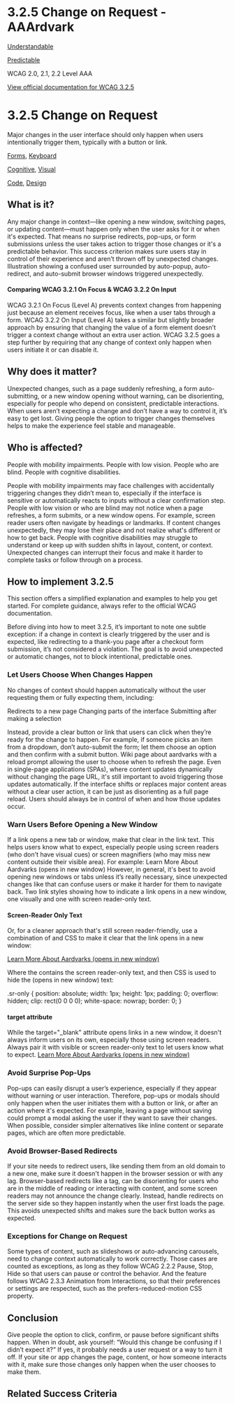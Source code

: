 # 3.2.5 Change on Request - AAArdvark

[Understandable](https://aaardvarkaccessibility.com/wcag-principle/understandable/)

[Predictable](https://aaardvarkaccessibility.com/wcag-guideline/predictable/)

WCAG 2.0, 2.1, 2.2
Level AAA

[View official documentation for WCAG 3.2.5](https://www.w3.org/WAI/WCAG22/Understanding/change-on-request.html)

# 3.2.5 Change on Request

Major changes in the user interface should only happen when users intentionally trigger them, typically with a button or link.

[Forms](https://aaardvarkaccessibility.com/wcag-theme/forms/), [Keyboard](https://aaardvarkaccessibility.com/wcag-theme/keyboard/) 

 

[Cognitive](https://aaardvarkaccessibility.com/wcag-disability/cognitive/), [Visual](https://aaardvarkaccessibility.com/wcag-disability/visual/) 

 

[Code](https://aaardvarkaccessibility.com/wcag-responsibility/code/), [Design](https://aaardvarkaccessibility.com/wcag-responsibility/design/) 

## What is it?

Any major change in context—like opening a new window, switching pages, or updating content—must happen only when the user asks for it or when it's expected. That means no surprise redirects, pop-ups, or form submissions unless the user takes action to trigger those changes or it's a predictable behavior.
This success criterion makes sure users stay in control of their experience and aren’t thrown off by unexpected changes.
Illustration showing a confused user surrounded by auto-popup, auto-redirect, and auto-submit browser windows triggered unexpectedly.
#### Comparing WCAG 3.2.1 On Focus & WCAG 3.2.2 On Input

WCAG 3.2.1 On Focus (Level A) prevents context changes from happening just because an element receives focus, like when a user tabs through a form. WCAG 3.2.2 On Input (Level A) takes a similar but slightly broader approach by ensuring that changing the value of a form element doesn’t trigger a context change without an extra user action.
WCAG 3.2.5 goes a step further by requiring that any change of context only happen when users initiate it or can disable it.

## Why does it matter?

Unexpected changes, such as a page suddenly refreshing, a form auto-submitting, or a new window opening without warning, can be disorienting, especially for people who depend on consistent, predictable interactions.
When users aren’t expecting a change and don’t have a way to control it, it’s easy to get lost. Giving people the option to trigger changes themselves helps to make the experience feel stable and manageable.

## Who is affected?

People with mobility impairments. People with low vision. People who are blind. People with cognitive disabilities.

People with mobility impairments may face challenges with accidentally triggering changes they didn’t mean to, especially if the interface is sensitive or automatically reacts to inputs without a clear confirmation step.
People with low vision or who are blind may not notice when a page refreshes, a form submits, or a new window opens. For example, screen reader users often navigate by headings or landmarks. If content changes unexpectedly, they may lose their place and not realize what's different or how to get back.
People with cognitive disabilities may struggle to understand or keep up with sudden shifts in layout, content, or context. Unexpected changes can interrupt their focus and make it harder to complete tasks or follow through on a process.

## How to implement 3.2.5

This section offers a simplified explanation and examples to help you get started. For complete guidance, always refer to the official WCAG documentation.

Before diving into how to meet 3.2.5, it’s important to note one subtle exception: if a change in context is clearly triggered by the user and is expected, like redirecting to a thank-you page after a checkout form submission, it’s not considered a violation. The goal is to avoid unexpected or automatic changes, not to block intentional, predictable ones.
### Let Users Choose When Changes Happen

No changes of context should happen automatically without the user requesting them or fully expecting them, including:

Redirects to a new page
Changing parts of the interface
Submitting after making a selection

Instead, provide a clear button or link that users can click when they’re ready for the change to happen.
For example, if someone picks an item from a dropdown, don’t auto-submit the form; let them choose an option and then confirm with a submit button.
Wiki page about aardvarks with a reload prompt allowing the user to choose when to refresh the page.
Even in single-page applications (SPAs), where content updates dynamically without changing the page URL, it's still important to avoid triggering those updates automatically. If the interface shifts or replaces major content areas without a clear user action, it can be just as disorienting as a full page reload. Users should always be in control of when and how those updates occur.
### Warn Users Before Opening a New Window

If a link opens a new tab or window, make that clear in the link text. This helps users know what to expect, especially people using screen readers (who don't have visual cues) or screen magnifiers (who may miss new content outside their visible area). For example:
Learn More About Aardvarks (opens in new window)
However, in general, it's best to avoid opening new windows or tabs unless it’s really necessary, since unexpected changes like that can confuse users or make it harder for them to navigate back.
Two link styles showing how to indicate a link opens in a new window, one visually and one with screen reader-only text.
#### Screen-Reader Only Text

Or, for a cleaner approach that's still screen reader-friendly, use a combination of <span> and CSS to make it clear that the link opens in a new window:

<a href="https://en.wikipedia.org/wiki/Aardvark" target="_blank" rel="noopener">
    Learn More About Aardvarks <span class="sr-only">(opens in new window)</span>
</a>

Where the <span> contains the screen reader-only text, and then CSS is used to hide the (opens in new window) text:

.sr-only {
position: absolute;
width: 1px;
height: 1px;
padding: 0;
overflow: hidden;
clip: rect(0 0 0 0);
white-space: nowrap;
border: 0;
}

#### target attribute

While the target="_blank" attribute opens links in a new window, it doesn't always inform users on its own, especially those using screen readers. Always pair it with visible or screen reader-only text to let users know what to expect.
<a href="https://en.wikipedia.org/wiki/Aardvark" target="_blank">
    Learn More About Aardvarks (opens in new window)
</a>

### Avoid Surprise Pop-Ups

Pop-ups can easily disrupt a user’s experience, especially if they appear without warning or user interaction. Therefore, pop-ups or modals should only happen when the user initiates them with a button or link, or after an action where it's expected. For example, leaving a page without saving could prompt a modal asking the user if they want to save their changes.
When possible, consider simpler alternatives like inline content or separate pages, which are often more predictable.
### Avoid Browser-Based Redirects

If your site needs to redirect users, like sending them from an old domain to a new one, make sure it doesn't happen in the browser session or with any lag. Browser-based redirects like a <meta refresh> tag, can be disorienting for users who are in the middle of reading or interacting with content, and some screen readers may not announce the change clearly.
Instead, handle redirects on the server side so they happen instantly when the user first loads the page. This avoids unexpected shifts and makes sure the back button works as expected.
### Exceptions for Change on Request

Some types of content, such as slideshows or auto-advancing carousels, need to change context automatically to work correctly. Those cases are counted as exceptions, as long as they follow WCAG 2.2.2 Pause, Stop, Hide so that users can pause or control the behavior. And the feature follows WCAG 2.3.3 Animation from Interactions, so that their preferences or settings are respected, such as the prefers-reduced-motion CSS property.

## Conclusion

Give people the option to click, confirm, or pause before significant shifts happen. When in doubt, ask yourself: “Would this change be confusing if I didn’t expect it?” If yes, it probably needs a user request or a way to turn it off.
If your site or app changes the page, content, or how someone interacts with it, make sure those changes only happen when the user chooses to make them.

## Related Success Criteria

